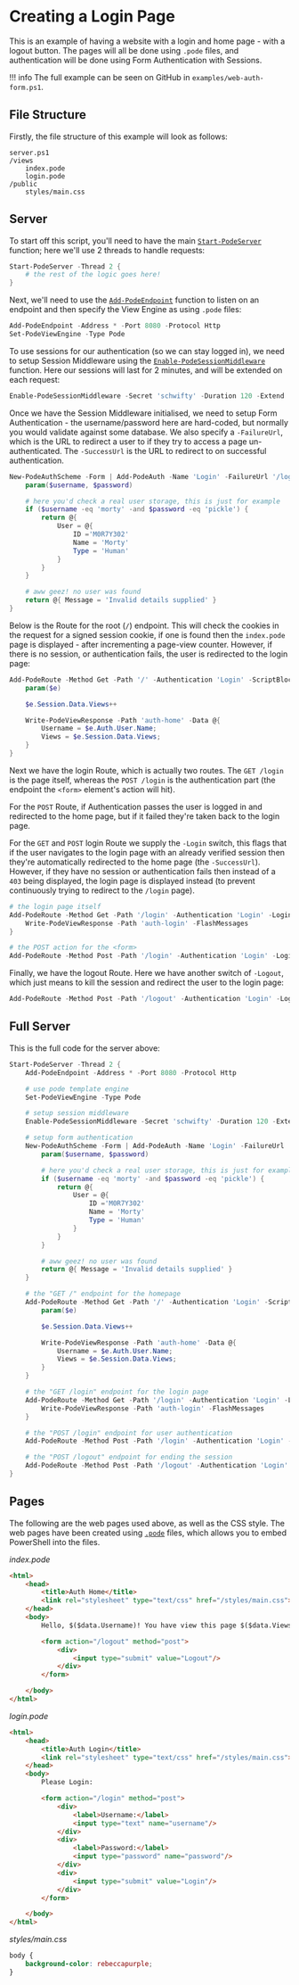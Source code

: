 # Creating a Login Page

This is an example of having a website with a login and home page - with a logout button. The pages will all be done using `.pode` files, and authentication will be done using Form Authentication with Sessions.

!!! info
    The full example can be seen on GitHub in `examples/web-auth-form.ps1`.

## File Structure

Firstly, the file structure of this example will look as follows:

```plain
server.ps1
/views
    index.pode
    login.pode
/public
    styles/main.css
```

## Server

To start off this script, you'll need to have the main  [`Start-PodeServer`](../../../../Functions/Core/Start-PodeServer) function; here we'll use 2 threads to handle requests:

```powershell
Start-PodeServer -Thread 2 {
    # the rest of the logic goes here!
}
```

Next, we'll need to use the  [`Add-PodeEndpoint`](../../../../Functions/Core/Add-PodeEndpoint) function to listen on an endpoint and then specify the View Engine as using `.pode` files:

```powershell
Add-PodeEndpoint -Address * -Port 8080 -Protocol Http
Set-PodeViewEngine -Type Pode
```

To use sessions for our authentication (so we can stay logged in), we need to setup Session Middleware using the  [`Enable-PodeSessionMiddleware`](../../../../Functions/Middleware/Enable-PodeSessionMiddleware) function. Here our sessions will last for 2 minutes, and will be extended on each request:

```powershell
Enable-PodeSessionMiddleware -Secret 'schwifty' -Duration 120 -Extend
```

Once we have the Session Middleware initialised, we need to setup Form Authentication - the username/password here are hard-coded, but normally you would validate against some database. We also specify a `-FailureUrl`, which is the URL to redirect a user to if they try to access a page un-authenticated. The `-SuccessUrl` is the URL to redirect to on successful authentication.

```powershell
New-PodeAuthScheme -Form | Add-PodeAuth -Name 'Login' -FailureUrl '/login' -SuccessUrl '/' -ScriptBlock {
    param($username, $password)

    # here you'd check a real user storage, this is just for example
    if ($username -eq 'morty' -and $password -eq 'pickle') {
        return @{
            User = @{
                ID ='M0R7Y302'
                Name = 'Morty'
                Type = 'Human'
            }
        }
    }

    # aww geez! no user was found
    return @{ Message = 'Invalid details supplied' }
}
```

Below is the Route for the root (`/`) endpoint. This will check the cookies in the request for a signed session cookie, if one is found then the `index.pode` page is displayed - after incrementing a page-view counter. However, if there is no session, or authentication fails, the user is redirected to the login page:

```powershell
Add-PodeRoute -Method Get -Path '/' -Authentication 'Login' -ScriptBlock {
    param($e)

    $e.Session.Data.Views++

    Write-PodeViewResponse -Path 'auth-home' -Data @{
        Username = $e.Auth.User.Name;
        Views = $e.Session.Data.Views;
    }
}
```

Next we have the login Route, which is actually two routes. The `GET /login` is the page itself, whereas the `POST /login` is the authentication part (the endpoint the `<form>` element's action will hit).

For the `POST` Route, if Authentication passes the user is logged in and redirected to the home page, but if it failed they're taken back to the login page.

For the `GET` and `POST` login Route we supply the `-Login` switch, this flags that if the user navigates to the login page with an already verified session then they're automatically redirected to the home page (the `-SuccessUrl`). However, if they have no session or authentication fails then instead of a `403` being displayed, the login page is displayed instead (to prevent continuously trying to redirect to the `/login` page).

```powershell
# the login page itself
Add-PodeRoute -Method Get -Path '/login' -Authentication 'Login' -Login -ScriptBlock {
    Write-PodeViewResponse -Path 'auth-login' -FlashMessages
}

# the POST action for the <form>
Add-PodeRoute -Method Post -Path '/login' -Authentication 'Login' -Login
```

Finally, we have the logout Route. Here we have another switch of `-Logout`, which just means to kill the session and redirect the user to the login page:

```powershell
Add-PodeRoute -Method Post -Path '/logout' -Authentication 'Login' -Logout
```

## Full Server

This is the full code for the server above:

```powershell
Start-PodeServer -Thread 2 {
    Add-PodeEndpoint -Address * -Port 8080 -Protocol Http

    # use pode template engine
    Set-PodeViewEngine -Type Pode

    # setup session middleware
    Enable-PodeSessionMiddleware -Secret 'schwifty' -Duration 120 -Extend

    # setup form authentication
    New-PodeAuthScheme -Form | Add-PodeAuth -Name 'Login' -FailureUrl '/login' -SuccessUrl '/' -ScriptBlock {
        param($username, $password)

        # here you'd check a real user storage, this is just for example
        if ($username -eq 'morty' -and $password -eq 'pickle') {
            return @{
                User = @{
                    ID ='M0R7Y302'
                    Name = 'Morty'
                    Type = 'Human'
                }
            }
        }

        # aww geez! no user was found
        return @{ Message = 'Invalid details supplied' }
    }

    # the "GET /" endpoint for the homepage
    Add-PodeRoute -Method Get -Path '/' -Authentication 'Login' -ScriptBlock {
        param($e)

        $e.Session.Data.Views++

        Write-PodeViewResponse -Path 'auth-home' -Data @{
            Username = $e.Auth.User.Name;
            Views = $e.Session.Data.Views;
        }
    }

    # the "GET /login" endpoint for the login page
    Add-PodeRoute -Method Get -Path '/login' -Authentication 'Login' -Login -ScriptBlock {
        Write-PodeViewResponse -Path 'auth-login' -FlashMessages
    }

    # the "POST /login" endpoint for user authentication
    Add-PodeRoute -Method Post -Path '/login' -Authentication 'Login' -Login

    # the "POST /logout" endpoint for ending the session
    Add-PodeRoute -Method Post -Path '/logout' -Authentication 'Login' -Logout
}
```

## Pages

The following are the web pages used above, as well as the CSS style. The web pages have been created using [`.pode`](../../../Views/Pode) files, which allows you to embed PowerShell into the files.

*index.pode*
```html
<html>
    <head>
        <title>Auth Home</title>
        <link rel="stylesheet" type="text/css" href="/styles/main.css">
    </head>
    <body>
        Hello, $($data.Username)! You have view this page $($data.Views) times!

        <form action="/logout" method="post">
            <div>
                <input type="submit" value="Logout"/>
            </div>
        </form>

    </body>
</html>
```

*login.pode*
```html
<html>
    <head>
        <title>Auth Login</title>
        <link rel="stylesheet" type="text/css" href="/styles/main.css">
    </head>
    <body>
        Please Login:

        <form action="/login" method="post">
            <div>
                <label>Username:</label>
                <input type="text" name="username"/>
            </div>
            <div>
                <label>Password:</label>
                <input type="password" name="password"/>
            </div>
            <div>
                <input type="submit" value="Login"/>
            </div>
        </form>

    </body>
</html>
```

*styles/main.css*
```css
body {
    background-color: rebeccapurple;
}
```

